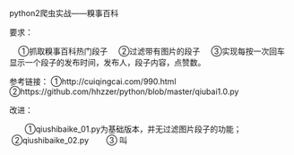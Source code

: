 python2爬虫实战——糗事百科

要求：

     ①抓取糗事百科热门段子
     ②过滤带有图片的段子
     ③实现每按一次回车显示一个段子的发布时间，发布人，段子内容，点赞数。
        
参考链接：
①http://cuiqingcai.com/990.html
②https://github.com/hhzzer/python/blob/master/qiubai1.0.py
        
改进：

        ①qiushibaike_01.py为基础版本，并无过滤图片段子的功能；
        ②qiushibaike_02.py
        ③
叫
